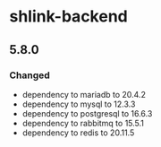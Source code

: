 # shlink-backend

## 5.8.0

### Changed

- dependency to mariadb to 20.4.2
- dependency to mysql to 12.3.3
- dependency to postgresql to 16.6.3
- dependency to rabbitmq to 15.5.1
- dependency to redis to 20.11.5
